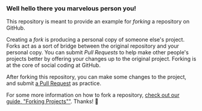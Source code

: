 ### Well hello there you marvelous person you!

This repository is meant to provide an example for *forking* a repository on GitHub.

Creating a *fork* is producing a personal copy of someone else's project. 
Forks act as a sort of bridge between the original repository and your personal copy. 
You can submit *Pull Requests* to help make other people's projects better by offering your changes up to the original project. 
Forking is at the core of social coding at GitHub.

After forking this repository, you can make some changes to the project, and submit [a Pull Request](https://github.com/octocat/Spoon-Knife/pulls) as practice.

For some more information on how to fork a repository, [check out our guide, "Forking Projects""](http://guides.github.com/overviews/forking/). Thanks! :sparkling_heart:
